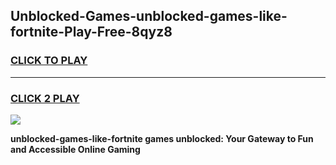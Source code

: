 
## Unblocked-Games-unblocked-games-like-fortnite-Play-Free-8qyz8
<h3>
<a href="https://premium76.site?title=unblocked-games-like-fortnite&ref=23A">CLICK TO PLAY</a></h3>
<hr>

<h3>
<a href="https://premium76.site?title=unblocked-games-like-fortnite&ref=23A">CLICK 2 PLAY</a>
  
</h3>

<a href="https://premium76.site?title=unblocked-games-like-fortnite&ref=23A"><img src="https://clearcache.store/games.png"></a>


**unblocked-games-like-fortnite games unblocked: Your Gateway to Fun and Accessible Online Gaming**
